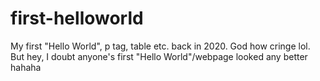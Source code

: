 # first-helloworld
My first "Hello World", p tag, table etc. back in 2020. God how cringe lol. But hey, I doubt anyone's first "Hello World"/webpage looked any better hahaha
